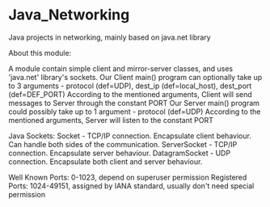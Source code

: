 # Java_Networking
Java projects in networking, mainly based on java.net library

About this module:

A module contain simple client and mirror-server classes, and uses 'java.net' library's sockets.
Our Client main() program can optionally take up to 3 arguments -
  protocol (def=UDP), dest_ip (def=local_host), dest_port (def=DEF_PORT)
According to the mentioned arguments, Client will send messages to Server through the constant PORT
Our Server main() program could possibly take up to 1 argument - protocol (def=UDP)
According to the mentioned arguments, Server will listen to the constant PORT

Java Sockets:
Socket - TCP/IP connection. Encapsulate client behaviour. Can handle both sides of the communication.
ServerSocket - TCP/IP connection. Encapsulate server behaviour.
DatagramSocket - UDP connection. Encapsulate both client and server behaviour.

Well Known Ports: 0-1023, depend on superuser permission
Registered Ports: 1024-49151, assigned by IANA standard, usually don't need special permission
